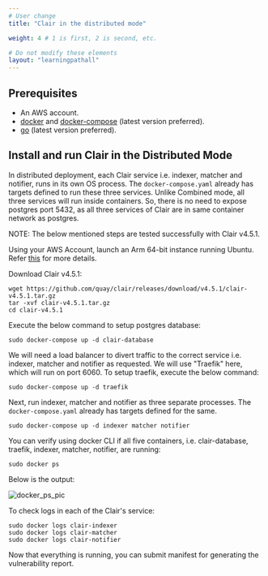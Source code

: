 ```yaml
---
# User change
title: "Clair in the distributed mode"

weight: 4 # 1 is first, 2 is second, etc.

# Do not modify these elements
layout: "learningpathall"
---
```


## Prerequisites

* An AWS account.
* [docker](https://docs.docker.com/engine/install/ubuntu/) and [docker-compose](https://docs.docker.com/compose/install/linux/) (latest version preferred).
* [go](https://go.dev/doc/install) (latest version preferred).

## Install and run Clair in the Distributed Mode

In distributed deployment, each Clair service i.e. indexer, matcher and notifier, runs in its own OS process. The `docker-compose.yaml` already has targets defined to run these three services. Unlike Combined mode, all three services will run inside containers. So, there is no need to expose postgres port 5432, as all three services of Clair are in same container network as postgres.

NOTE: The below mentioned steps are tested successfully with Clair v4.5.1.

Using your AWS Account, launch an Arm 64-bit instance running Ubuntu. Refer [this](https://github.com/zachlas/arm-software-developers-ads/blob/main/content/learning-paths/server-and-cloud/aws/gui.md) for more details.

Download Clair v4.5.1:

```console
wget https://github.com/quay/clair/releases/download/v4.5.1/clair-v4.5.1.tar.gz
tar -xvf clair-v4.5.1.tar.gz
cd clair-v4.5.1
```

Execute the below command to setup postgres database:

```console
sudo docker-compose up -d clair-database
```

We will need a load balancer to divert traffic to the correct service i.e. indexer, matcher and notifier as requested. We will use "Traefik" here, which will run on port 6060. To setup traefik, execute the below command:

```console
sudo docker-compose up -d traefik
```

Next, run indexer, matcher and notifier as three separate processes. The `docker-compose.yaml` already has targets defined for the same.

```console
sudo docker-compose up -d indexer matcher notifier
```

You can verify using docker CLI if all five containers, i.e. clair-database, traefik, indexer, matcher, notifier, are running:

```console
sudo docker ps
```

Below is the output:

![docker_ps_pic](https://user-images.githubusercontent.com/87687089/213442748-e9c25ea8-3b55-4395-87a9-92c671a288e8.PNG)


To check logs in each of the Clair's service:

```console
sudo docker logs clair-indexer
sudo docker logs clair-matcher
sudo docker logs clair-notifier
```

Now that everything is running, you can submit manifest for generating the vulnerability report.
